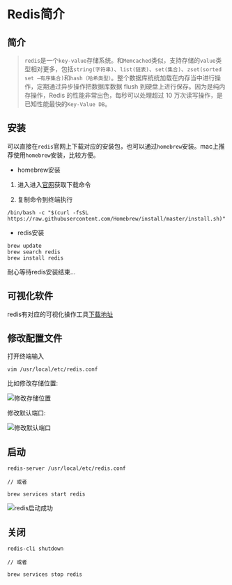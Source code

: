 # Redis简介

## 简介

> `redis`是一个`key-value`存储系统。和`Memcached`类似，支持存储的`value`类型相对更多，包括`string(字符串)`、`list(链表)`、`set(集合)`、`zset(sorted set –有序集合)`和`hash（哈希类型）`。整个数据库统统加载在内存当中进行操作，定期通过异步操作把数据库数据 flush 到硬盘上进行保存。因为是纯内存操作，Redis 的性能非常出色，每秒可以处理超过 10 万次读写操作，是已知性能最快的`Key-Value DB`。

## 安装

可以直接在`redis`官网上下载对应的安装包，也可以通过`homebrew`安装。mac上推荐使用`homebrew`安装，比较方便。

- homebrew安装

1. 进入进入[官网](https://brew.sh/)获取下载命令

2. 复制命令到终端执行

```
/bin/bash -c "$(curl -fsSL https://raw.githubusercontent.com/Homebrew/install/master/install.sh)"
```
- redis安装

```
brew update
brew search redis
brew install redis
```

耐心等待redis安装结束…

## 可视化软件

redis有对应的可视化操作工具[下载地址](https://github.com/uglide/RedisDesktopManager) 


## 修改配置文件

打开终端输入

```
vim /usr/local/etc/redis.conf
```

比如修改存储位置:

![修改存储位置](https://img-blog.csdnimg.cn/20200415204101829.png?x-oss-process=image/watermark,type_ZmFuZ3poZW5naGVpdGk,shadow_10,text_aHR0cHM6Ly9ibG9nLmNzZG4ubmV0L3hqbDI3MTMxNA==,size_16,color_FFFFFF,t_70)

修改默认端口:

![修改默认端口](https://img-blog.csdnimg.cn/20200415204338403.png?x-oss-process=image/watermark,type_ZmFuZ3poZW5naGVpdGk,shadow_10,text_aHR0cHM6Ly9ibG9nLmNzZG4ubmV0L3hqbDI3MTMxNA==,size_16,color_FFFFFF,t_70)


## 启动

```
redis-server /usr/local/etc/redis.conf

// 或者

brew services start redis
```
![redis启动成功](https://img-blog.csdnimg.cn/20200415204955986.png?x-oss-process=image/watermark,type_ZmFuZ3poZW5naGVpdGk,shadow_10,text_aHR0cHM6Ly9ibG9nLmNzZG4ubmV0L3hqbDI3MTMxNA==,size_16,color_FFFFFF,t_70)

## 关闭

```
redis-cli shutdown

// 或者

brew services stop redis
```